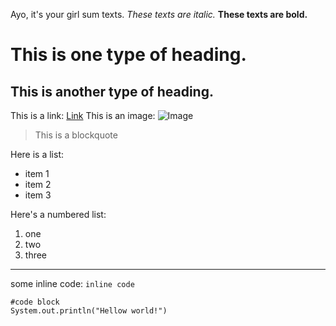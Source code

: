 Ayo, it's your girl sum texts.
*These texts are italic.*
**These texts are bold.**
# This is one type of heading.
## This is another type of heading.
This is a link: [Link](http://a.com)
This is an image: ![Image](http://url/a.png)
> This is a blockquote

Here is a list:
- item 1
- item 2
- item 3

Here's a numbered list:
1. one 
2. two
3. three

*** 
some inline code: `inline code`
```
#code block
System.out.println("Hellow world!")
```
